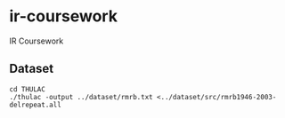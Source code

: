 # ir-coursework
IR Coursework

## Dataset

```
cd THULAC
./thulac -output ../dataset/rmrb.txt <../dataset/src/rmrb1946-2003-delrepeat.all
```
